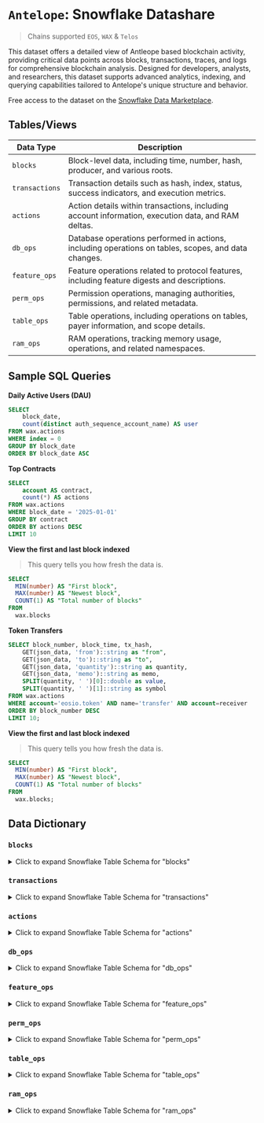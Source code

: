 # `Antelope`: Snowflake Datashare

> Chains supported `EOS`, `WAX` & `Telos`

This dataset offers a detailed view of Antleope based blockchain activity, providing critical data points across blocks, transactions, traces, and logs for comprehensive blockchain analysis. Designed for developers, analysts, and researchers, this dataset supports advanced analytics, indexing, and querying capabilities tailored to Antelope's unique structure and behavior.

Free access to the dataset on the [Snowflake Data Marketplace](https://app.snowflake.com/marketplace).

## Tables/Views

| Data Type     | Description |
|---------------|-------------|
| `blocks`      | Block-level data, including time, number, hash, producer, and various roots. |
| `transactions`| Transaction details such as hash, index, status, success indicators, and execution metrics. |
| `actions`     | Action details within transactions, including account information, execution data, and RAM deltas. |
| `db_ops`      | Database operations performed in actions, including operations on tables, scopes, and data changes. |
| `feature_ops` | Feature operations related to protocol features, including feature digests and descriptions. |
| `perm_ops`    | Permission operations, managing authorities, permissions, and related metadata. |
| `table_ops`   | Table operations, including operations on tables, payer information, and scope details. |
| `ram_ops`     | RAM operations, tracking memory usage, operations, and related namespaces. |

## Sample SQL Queries

**Daily Active Users (DAU)**

```sql
SELECT
    block_date,
    count(distinct auth_sequence_account_name) AS user
FROM wax.actions
WHERE index = 0
GROUP BY block_date
ORDER BY block_date ASC
```

**Top Contracts**

```sql
SELECT
    account AS contract,
    count(*) AS actions
FROM wax.actions
WHERE block_date = '2025-01-01'
GROUP BY contract
ORDER BY actions DESC
LIMIT 10
```

**View the first and last block indexed**

> This query tells you how fresh the data is.

```sql
SELECT
  MIN(number) AS "First block",
  MAX(number) AS "Newest block",
  COUNT(1) AS "Total number of blocks"
FROM
  wax.blocks
```

**Token Transfers**

```sql
SELECT block_number, block_time, tx_hash,
    GET(json_data, 'from')::string as "from",
    GET(json_data, 'to')::string as "to",
    GET(json_data, 'quantity')::string as quantity,
    GET(json_data, 'memo')::string as memo,
    SPLIT(quantity, ' ')[0]::double as value,
    SPLIT(quantity, ' ')[1]::string as symbol
FROM wax.actions
WHERE account='eosio.token' AND name='transfer' AND account=receiver
ORDER BY block_number DESC
LIMIT 10;
```


**View the first and last block indexed**
> This query tells you how fresh the data is.

```sql
SELECT
  MIN(number) AS "First block",
  MAX(number) AS "Newest block",
  COUNT(1) AS "Total number of blocks"
FROM
  wax.blocks;
```

## Data Dictionary

### `blocks`

<details>
<summary>Click to expand Snowflake Table Schema for "blocks"</summary>

| Field Name                                    | Type             | Description                                               |
|-----------------------------------------------|------------------|-----------------------------------------------------------|
| **time**                                      | TIMESTAMP_NTZ(3) | Timestamp of the block                                    |
| **number**                                    | NUMBER(38,0)     | Block number                                              |
| **date**                                      | DATE             | Date of the block                                         |
| **hash**                                      | VARCHAR          | Block hash                                                |
| **parent_hash**                               | VARCHAR          | Parent block hash                                         |
| **producer**                                  | VARCHAR          | Producer of the block                                     |
| **confirmed**                                 | NUMBER(10,0)     | Confirmation status                                       |
| **schedule_version**                          | NUMBER(10,0)     | Schedule version                                          |
| **version**                                   | NUMBER(10,0)     | Block version                                             |
| **producer_signature**                        | VARCHAR          | Signature of the producer                                 |
| **dpos_proposed_irreversible_blocknum**        | NUMBER(10,0)     | Proposed irreversible block number                        |
| **dpos_irreversible_blocknum**                 | NUMBER(10,0)     | Irreversible block number                                 |
| **transaction_mroot**                         | VARCHAR          | Merkle root of transactions                               |
| **action_mroot**                              | VARCHAR          | Merkle root of actions                                    |
| **blockroot_merkle_active_nodes**              | ARRAY<VARCHAR>   | Active nodes in the blockroot Merkle tree                 |
| **blockroot_merkle_node_count**                | NUMBER(10,0)     | Number of nodes in the blockroot Merkle tree              |
| **action_mroot_savanna**                       | VARCHAR          | Alternative Merkle root for actions                        |
| **block_signing_key**                          | VARCHAR          | Signing key used for the block                            |
| **confirm_count**                              | ARRAY<NUMBER(10,0)> | Confirmation counts                                     |
| **size**                                       | NUMBER(38,0)     | Size of the block in bytes                                |
| **total_transactions**                         | NUMBER(38,0)     | Total number of transactions in the block                 |
| **successful_transactions**                    | NUMBER(38,0)     | Number of successful transactions                         |
| **failed_transactions**                        | NUMBER(38,0)     | Number of failed transactions                             |
| **total_actions**                              | NUMBER(38,0)     | Total number of actions in the block                      |
| **total_db_ops**                               | NUMBER(38,0)     | Total number of database operations                       |

</details>

### `transactions`

<details>
<summary>Click to expand Snowflake Table Schema for "transactions"</summary>

| Field Name                   | Type             | Description                                               |
|------------------------------|------------------|-----------------------------------------------------------|
| **block_time**               | TIMESTAMP_NTZ    | Timestamp of the block                                   |
| **block_number**             | NUMBER(38,0)     | Block number                                             |
| **block_hash**               | VARCHAR          | Block hash                                               |
| **block_date**               | DATE             | Date of the block                                        |
| **hash**                     | VARCHAR          | Transaction hash                                         |
| **index**                    | NUMBER(10,0)     | Transaction index within the block                       |
| **elapsed**                  | NUMBER(38,0)     | Elapsed time for the transaction                         |
| **net_usage**                | NUMBER(38,0)     | Network usage                                           |
| **scheduled**                | BOOLEAN          | Indicates if the transaction was scheduled                |
| **cpu_usage_micro_seconds**  | NUMBER(10,0)     | CPU usage in microseconds                                |
| **net_usage_words**          | NUMBER(10,0)     | Network usage in words                                   |
| **status**                   | VARCHAR          | Status of the transaction                                |
| **status_code**              | NUMBER(10,0)     | Numeric status code                                      |
| **success**                  | BOOLEAN          | Indicates if the transaction was successful              |
| **transaction_mroot**        | VARCHAR          | Merkle root of the transaction                            |
| **creator_action_indexes**   | ARRAY<NUMBER(10,0)> | Indexes of creator actions                             |
| **execution_action_indexes** | ARRAY<NUMBER(10,0)> | Indexes of execution actions                           |

</details>

### `actions`

<details>
<summary>Click to expand Snowflake Table Schema for "actions"</summary>

| Field Name                                         | Type             | Description                                               |
|----------------------------------------------------|------------------|-----------------------------------------------------------|
| **block_time**                                     | TIMESTAMP_NTZ    | Timestamp of the block                                   |
| **block_number**                                   | NUMBER(38,0)     | Block number                                             |
| **block_hash**                                     | VARCHAR          | Block hash                                               |
| **block_date**                                     | DATE             | Date of the block                                        |
| **tx_hash**                                        | VARCHAR          | Transaction hash                                         |
| **tx_success**                                     | BOOLEAN          | Indicates if the transaction was successful              |
| **abi_sequence**                                   | NUMBER(38,0)     | ABI sequence number                                      |
| **code_sequence**                                  | NUMBER(38,0)     | Code sequence number                                     |
| **digest**                                         | VARCHAR          | Digest of the action                                     |
| **global_sequence**                                | NUMBER(38,0)     | Global sequence number                                   |
| **receipt_receiver**                               | VARCHAR          | Receiver of the receipt                                  |
| **recv_sequence**                                  | NUMBER(38,0)     | Receive sequence                                         |
| **auth_sequence**                                  | ARRAY<NUMBER(38,0)> | Authorization sequences                                 |
| **auth_sequence_account_name**                     | ARRAY<VARCHAR>   | Account names for authorization sequences                |
| **account**                                        | VARCHAR          | Account executing the action                             |
| **name**                                           | VARCHAR          | Name of the action                                       |
| **json_data**                                      | VARCHAR          | JSON-formatted data of the action                        |
| **raw_data**                                       | VARCHAR          | Raw data of the action                                   |
| **index**                                          | NUMBER(10,0)     | Action index within the transaction                      |
| **action_ordinal**                                 | NUMBER(10,0)     | Ordinal position of the action                           |
| **receiver**                                       | VARCHAR          | Receiver of the action                                   |
| **context_free**                                   | BOOLEAN          | Indicates if the action is context-free                   |
| **elapsed**                                        | NUMBER(38,0)     | Elapsed time for the action                              |
| **console**                                        | VARCHAR          | Console output from the action                           |
| **raw_return_value**                               | VARCHAR          | Raw return value from the action                         |
| **json_return_value**                              | VARCHAR          | JSON-formatted return value from the action              |
| **creator_action_ordinal**                         | NUMBER(10,0)     | Ordinal of the creator action                            |
| **closest_unnotified_ancestor_action_ordinal**      | NUMBER(10,0)     | Ordinal of the closest unnotified ancestor action        |
| **action_mroot**                                   | VARCHAR          | Merkle root of the action                                 |
| **account_ram_deltas_account**                      | ARRAY<VARCHAR>   | Accounts affected by RAM deltas                           |
| **account_ram_deltas**                              | ARRAY<NUMBER(38,0)> | RAM delta values for accounts                          |

</details>

### `db_ops`

<details>
<summary>Click to expand Snowflake Table Schema for "db_ops"</summary>

| Field Name               | Type             | Description                                               |
|--------------------------|------------------|-----------------------------------------------------------|
| **block_time**           | TIMESTAMP_NTZ    | Timestamp of the block                                   |
| **block_number**         | NUMBER(38,0)     | Block number                                             |
| **block_hash**           | VARCHAR          | Block hash                                               |
| **block_date**           | DATE             | Date of the block                                        |
| **tx_hash**              | VARCHAR          | Transaction hash                                         |
| **tx_success**           | BOOLEAN          | Indicates if the transaction was successful              |
| **action_index**         | NUMBER(10,0)     | Index of the action within the transaction               |
| **index**                | NUMBER(10,0)     | Operation index                                          |
| **operation**            | VARCHAR          | Type of database operation                               |
| **operation_code**       | NUMBER(10,0)     | Numeric code representing the operation                  |
| **code**                 | VARCHAR          | Code associated with the operation                       |
| **scope**                | VARCHAR          | Scope of the operation                                   |
| **table_name**           | VARCHAR          | Name of the table involved in the operation              |
| **primary_key**          | VARCHAR          | Primary key affected by the operation                    |
| **old_payer**            | VARCHAR          | Previous payer before the operation                      |
| **new_payer**            | VARCHAR          | New payer after the operation                            |
| **old_data**             | VARCHAR          | Previous data before the operation                       |
| **new_data**             | VARCHAR          | New data after the operation                             |
| **old_data_json**        | VARCHAR          | Previous data in JSON format                             |
| **new_data_json**        | VARCHAR          | New data in JSON format                                   |

</details>

### `feature_ops`

<details>
<summary>Click to expand Snowflake Table Schema for "feature_ops"</summary>

| Field Name                | Type             | Description                                               |
|---------------------------|------------------|-----------------------------------------------------------|
| **block_time**            | TIMESTAMP_NTZ    | Timestamp of the block                                   |
| **block_number**          | NUMBER(38,0)     | Block number                                             |
| **block_hash**            | VARCHAR          | Block hash                                               |
| **block_date**            | DATE             | Date of the block                                        |
| **tx_hash**               | VARCHAR          | Transaction hash                                         |
| **tx_success**            | BOOLEAN          | Indicates if the transaction was successful              |
| **action_index**          | NUMBER(10,0)     | Index of the action within the transaction               |
| **feature_digest**        | VARCHAR          | Digest of the feature                                     |
| **kind**                  | VARCHAR          | Kind of feature operation                                 |
| **description_digest**    | VARCHAR          | Digest of the feature description                         |
| **protocol_feature_type** | VARCHAR          | Type of the protocol feature                              |

</details>

### `perm_ops`

<details>
<summary>Click to expand Snowflake Table Schema for "perm_ops"</summary>

| Field Name               | Type             | Description                                               |
|--------------------------|------------------|-----------------------------------------------------------|
| **block_time**           | TIMESTAMP_NTZ    | Timestamp of the block                                   |
| **block_number**         | NUMBER(38,0)     | Block number                                             |
| **block_hash**           | VARCHAR          | Block hash                                               |
| **block_date**           | DATE             | Date of the block                                        |
| **tx_hash**              | VARCHAR          | Transaction hash                                         |
| **tx_success**           | BOOLEAN          | Indicates if the transaction was successful              |
| **action_index**         | NUMBER(10,0)     | Index of the action within the transaction               |
| **operation**            | VARCHAR          | Type of permission operation                             |
| **operation_code**       | NUMBER(10,0)     | Numeric code representing the operation                  |
| **id**                   | NUMBER(38,0)     | Identifier for the permission operation                  |
| **parent_id**            | NUMBER(38,0)     | Parent identifier for hierarchical permissions           |
| **owner**                | VARCHAR          | Owner of the permission                                  |
| **name**                 | VARCHAR          | Name of the permission                                    |
| **threshold**            | NUMBER(10,0)     | Threshold required for the permission                    |
| **accounts**             | ARRAY<VARCHAR>   | Accounts associated with the permission                  |
| **accounts_weight**      | ARRAY<NUMBER(10,0)> | Weights of the associated accounts                  |
| **keys_public_key**      | ARRAY<VARCHAR>   | Public keys associated with the permission               |
| **keys_weight**          | ARRAY<NUMBER(10,0)> | Weights of the associated keys                      |
| **wait_sec**             | ARRAY<NUMBER(10,0)> | Wait times in seconds for delayed permissions        |
| **wait_weight**          | ARRAY<NUMBER(10,0)> | Weights of the wait times                             |

</details>

### `table_ops`

<details>
<summary>Click to expand Snowflake Table Schema for "table_ops"</summary>

| Field Name     | Type             | Description                                               |
|----------------|------------------|-----------------------------------------------------------|
| **block_time** | TIMESTAMP_NTZ    | Timestamp of the block                                   |
| **block_number**| NUMBER(38,0)     | Block number                                             |
| **block_hash** | VARCHAR          | Block hash                                               |
| **block_date** | DATE             | Date of the block                                        |
| **tx_hash**    | VARCHAR          | Transaction hash                                         |
| **tx_success** | BOOLEAN          | Indicates if the transaction was successful              |
| **action_index**| NUMBER(10,0)     | Index of the action within the transaction               |
| **index**       | NUMBER(10,0)     | Operation index                                          |
| **operation**   | VARCHAR          | Type of table operation                                  |
| **operation_code**| NUMBER(10,0)   | Numeric code representing the operation                  |
| **payer**       | VARCHAR          | Payer of the table operation                             |
| **code**        | VARCHAR          | Code associated with the table operation                 |
| **scope**       | VARCHAR          | Scope of the table operation                             |
| **table_name**  | VARCHAR          | Name of the table involved in the operation              |

</details>

### `ram_ops`

<details>
<summary>Click to expand Snowflake Table Schema for "ram_ops"</summary>

| Field Name          | Type             | Description                                               |
|---------------------|------------------|-----------------------------------------------------------|
| **block_time**      | TIMESTAMP_NTZ    | Timestamp of the block                                   |
| **block_number**    | NUMBER(38,0)     | Block number                                             |
| **block_hash**      | VARCHAR          | Block hash                                               |
| **block_date**      | DATE             | Date of the block                                        |
| **tx_hash**         | VARCHAR          | Transaction hash                                         |
| **tx_success**      | BOOLEAN          | Indicates if the transaction was successful              |
| **action_index**    | NUMBER(10,0)     | Index of the action within the transaction               |
| **operation**       | VARCHAR          | Type of RAM operation                                    |
| **operation_code**  | NUMBER(10,0)     | Numeric code representing the operation                  |
| **payer**           | VARCHAR          | Payer responsible for the RAM operation                  |
| **delta**           | NUMBER(38,0)     | Change in RAM usage                                      |
| **usage**           | NUMBER(38,0)     | Current RAM usage after the operation                    |
| **namespace**       | VARCHAR          | Namespace associated with the RAM operation              |
| **namespace_code**  | NUMBER(10,0)     | Code representing the namespace                          |
| **action**          | VARCHAR          | Action associated with the RAM operation                 |
| **action_code**     | NUMBER(10,0)     | Code representing the action                              |
| **unique_key**      | VARCHAR          | Unique key identifying the RAM operation                 |

</details>
